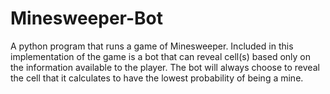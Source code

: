 # Minesweeper-Bot
A python program that runs a game of Minesweeper. Included in this implementation of the game is a bot that can reveal cell(s) based only on the information available to the player. The bot will always choose to reveal the cell that it calculates to have the lowest probability of being a mine.
